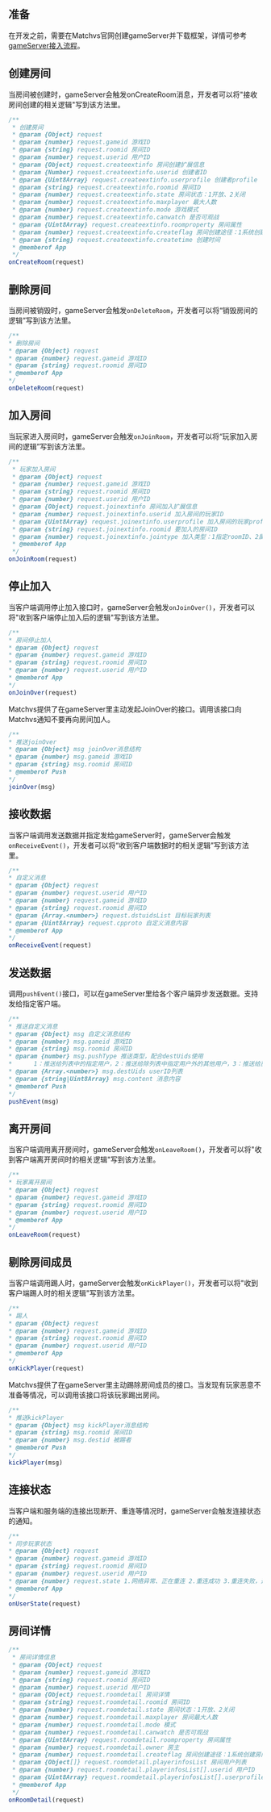 ## 准备

在开发之前，需要在Matchvs官网创建gameServer并下载框架，详情可参考[gameServer接入流程](http://www.matchvs.com/service?page=processgameServerJS)。

## 创建房间

当房间被创建时，gameServer会触发onCreateRoom消息，开发者可以将"接收房间创建的相关逻辑"写到该方法里。

```javascript
/**
 * 创建房间
 * @param {Object} request 
 * @param {number} request.gameid 游戏ID
 * @param {string} request.roomid 房间ID
 * @param {number} request.userid 用户ID
 * @param {Object} request.createextinfo 房间创建扩展信息
 * @param {Number} request.createextinfo.userid 创建者ID
 * @param {Uint8Array} request.createextinfo.userprofile 创建者profile
 * @param {string} request.createextinfo.roomid 房间ID
 * @param {number} request.createextinfo.state 房间状态：1开放、2关闭
 * @param {number} request.createextinfo.maxplayer 最大人数
 * @param {number} request.createextinfo.mode 游戏模式
 * @param {number} request.createextinfo.canwatch 是否可观战
 * @param {Uint8Array} request.createextinfo.roomproperty 房间属性
 * @param {number} request.createextinfo.createflag 房间创建途径：1系统创建房间、2玩家创建房间
 * @param {string} request.createextinfo.createtime 创建时间
 * @memberof App
 */
onCreateRoom(request)
```

## 删除房间

当房间被销毁时，gameServer会触发`onDeleteRoom`，开发者可以将“销毁房间的逻辑”写到该方法里。

```javascript
/**
* 删除房间
* @param {Object} request
* @param {number} request.gameid 游戏ID 
* @param {string} request.roomid 房间ID
* @memberof App
*/
onDeleteRoom(request)
```

## 加入房间

当玩家进入房间时，gameServer会触发`onJoinRoom`，开发者可以将“玩家加入房间的逻辑”写到该方法里。

```javascript
/**
 * 玩家加入房间
 * @param {Object} request 
 * @param {number} request.gameid 游戏ID
 * @param {string} request.roomid 房间ID
 * @param {number} request.userid 用户ID
 * @param {Object} request.joinextinfo 房间加入扩展信息
 * @param {number} request.joinextinfo.userid 加入房间的玩家ID
 * @param {Uint8Array} request.joinextinfo.userprofile 加入房间的玩家profile
 * @param {string} request.joinextinfo.roomid 要加入的房间ID
 * @param {number} request.joinextinfo.jointype 加入类型：1指定roomID、2属性匹配、3随机匹配、4重新加入、5创建房间并随后自动加入房间
 * @memberof App
 */
onJoinRoom(request)
```

## 停止加入

当客户端调用停止加入接口时，gameServer会触发`onJoinOver()`，开发者可以将"收到客户端停止加入后的逻辑"写到该方法里。

```javascript
/**
* 房间停止加人
* @param {Object} request 
* @param {number} request.gameid 游戏ID 
* @param {string} request.roomid 房间ID
* @param {number} request.userid 用户ID
* @memberof App
*/
onJoinOver(request)
```
Matchvs提供了在gameServer里主动发起JoinOver的接口。调用该接口向Matchvs通知不要再向房间加人。
```javascript
/**
* 推送joinOver
* @param {Object} msg joinOver消息结构
* @param {number} msg.gameid 游戏ID 
* @param {string} msg.roomid 房间ID
* @memberof Push
*/
joinOver(msg)
```
## 接收数据

当客户端调用发送数据并指定发给gameServer时，gameServer会触发`onReceiveEvent()`，开发者可以将“收到客户端数据时的相关逻辑”写到该方法里。

```javascript
/**
* 自定义消息
* @param {Object} request 
* @param {number} request.userid 用户ID
* @param {number} request.gameid 游戏ID 
* @param {string} request.roomid 房间ID
* @param {Array.<number>} request.dstuidsList 目标玩家列表
* @param {Uint8Array} request.cpproto 自定义消息内容
* @memberof App
*/
onReceiveEvent(request)
```

## 发送数据

调用`pushEvent()`接口，可以在gameServer里给各个客户端异步发送数据。支持发给指定客户端。

```javascript
/**
* 推送自定义消息
* @param {Object} msg 自定义消息结构
* @param {number} msg.gameid 游戏ID
* @param {string} msg.roomid 房间ID 
* @param {number} msg.pushType 推送类型，配合destUids使用
*      1：推送给列表中的指定用户，2：推送给除列表中指定用户外的其他用户，3：推送给房间内的所有用户
* @param {Array.<number>} msg.destUids userID列表
* @param {string|Uint8Array} msg.content 消息内容
* @memberof Push
*/
pushEvent(msg)
```

## 离开房间

当客户端调用离开房间时，gameServer会触发`onLeaveRoom()`，开发者可以将"收到客户端离开房间时的相关逻辑"写到该方法里。

```javascript
/**
* 玩家离开房间
* @param {Object} request 
* @param {number} request.gameid 游戏ID 
* @param {string} request.roomid 房间ID
* @param {number} request.userid 用户ID
* @memberof App
*/
onLeaveRoom(request)
```

## 剔除房间成员

当客户端调用踢人时，gameServer会触发`onKickPlayer()`，开发者可以将"收到客户端踢人时的相关逻辑"写到该方法里。

```javascript
/**
* 踢人
* @param {Object} request 
* @param {number} request.gameid 游戏ID
* @param {string} request.roomid 房间ID
* @param {number} request.userid 用户ID
* @memberof App
*/
onKickPlayer(request)
```

Matchvs提供了在gameServer里主动踢除房间成员的接口。当发现有玩家恶意不准备等情况，可以调用该接口将该玩家踢出房间。

```javascript
/**
* 推送kickPlayer
* @param {Object} msg kickPlayer消息结构
* @param {string} msg.roomid 房间ID
* @param {number} msg.destid 被踢者
* @memberof Push
*/
kickPlayer(msg)
```

## 连接状态

当客户端和服务端的连接出现断开、重连等情况时，gameServer会触发连接状态的通知。

```javascript
/**
* 同步玩家状态
* @param {Object} request 
* @param {number} request.gameid 游戏ID 
* @param {string} request.roomid 房间ID
* @param {number} request.userid 用户ID
* @param {number} request.state 1.网络异常、正在重连 2.重连成功 3.重连失败，退出房间
* @memberof App
*/
onUserState(request)
```

## 房间详情

```javascript
/**
 * 房间详情信息
 * @param {Object} request
 * @param {number} request.gameid 游戏ID
 * @param {string} request.roomid 房间ID
 * @param {number} request.userid 用户ID
 * @param {Object} request.roomdetail 房间详情
 * @param {string} request.roomdetail.roomid 房间ID 
 * @param {number} request.roomdetail.state 房间状态：1开放、2关闭
 * @param {number} request.roomdetail.maxplayer 房间最大人数
 * @param {number} request.roomdetail.mode 模式
 * @param {number} request.roomdetail.canwatch 是否可观战
 * @param {Uint8Array} request.roomdetail.roomproperty 房间属性
 * @param {number} request.roomdetail.owner 房主
 * @param {number} request.roomdetail.createflag 房间创建途径：1系统创建房间、2玩家创建房间
 * @param {Object[]} request.roomdetail.playerinfosList 房间用户列表
 * @param {number} request.roomdetail.playerinfosList[].userid 用户ID
 * @param {Uint8Array} request.roomdetail.playerinfosList[].userprofile 用户profile
 * @memberof App
 */
onRoomDetail(request)
```

